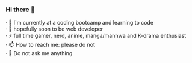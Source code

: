 ### Hi there 👋

  ·  🌱 I`m currently at a coding bootcamp and learning to code <br>
  ·  🔭 hopefully soon to be web developer <br>
  ·  ⚡ full time gamer, nerd, anime, manga/manhwa and K-drama enthusiast <br>
  ·  📫 How to reach me: please do not <br>
  ·  💬 Do not ask me anything <br>
